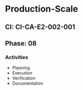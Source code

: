 # Production-Scale

## CI: CI-CA-E2-002-001
## Phase: 08

### Activities
- Planning
- Execution
- Verification
- Documentation
